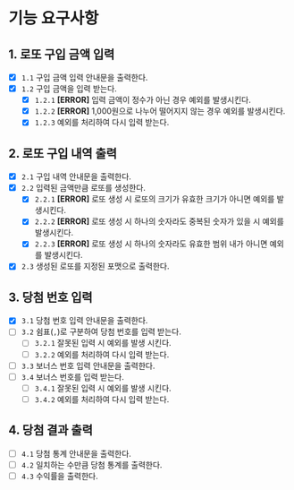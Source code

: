 # 기능 요구사항

## 1. 로또 구입 금액 입력
- [x] `1.1` 구입 금액 입력 안내문을 출력한다.
- [x] `1.2` 구입 금액을 입력 받는다.
  - [x] `1.2.1` **[ERROR]** 입력 금액이 정수가 아닌 경우 예외를 발생시킨다. 
  - [x] `1.2.2` **[ERROR]** 1,000원으로 나누어 떨어지지 않는 경우 예외를 발생시킨다.
  - [x] `1.2.3` 예외를 처리하여 다시 입력 받는다.

## 2. 로또 구입 내역 출력
- [x] `2.1` 구입 내역 안내문을 출력한다.
- [x] `2.2` 입력된 금액만큼 로또를 생성한다.
  - [x] `2.2.1` **[ERROR]** 로또 생성 시 로또의 크기가 유효한 크기가 아니면 예외를 발생시킨다.
  - [x] `2.2.2` **[ERROR]** 로또 생성 시 하나의 숫자라도 중복된 숫자가 있을 시 예외를 발생시킨다.
  - [x] `2.2.3` **[ERROR]** 로또 생성 시 하나의 숫자라도 유효한 범위 내가 아니면 예외를 발생시킨다.
- [x] `2.3` 생성된 로또를 지정된 포맷으로 출력한다.

## 3. 당첨 번호 입력
- [x] `3.1` 당첨 번호 입력 안내문을 출력한다.
- [ ] `3.2` 쉼표(`,`)로 구분하여 당첨 번호를 입력 받는다.
  - [ ] `3.2.1` 잘못된 입력 시 예외를 발생 시킨다.
  - [ ] `3.2.2` 예외를 처리하여 다시 입력 받는다.
- [ ] `3.3` 보너스 번호 입력 안내문을 출력한다.
- [ ] `3.4` 보너스 번호를 입력 받는다.
  - [ ] `3.4.1` 잘못된 입력 시 예외를 발생 시킨다.
  - [ ] `3.4.2` 예외를 처리하여 다시 입력 받는다.

## 4. 당첨 결과 출력
- [ ] `4.1` 당첨 통계 안내문을 출력한다.
- [ ] `4.2` 일치하는 수만큼 당첨 통계를 출력한다.
- [ ] `4.3` 수익률을 출력한다.